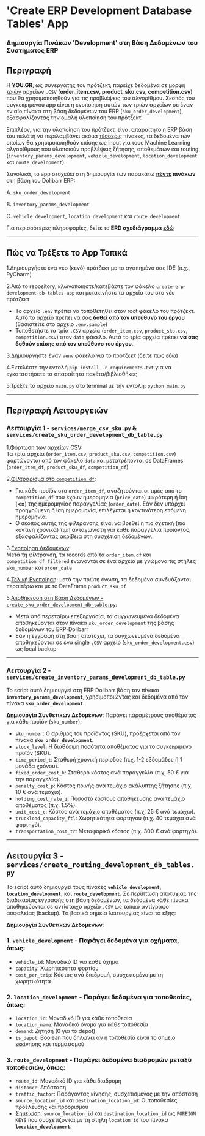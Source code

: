 # 'Create ERP Development Database Tables' App
### Δημιουργία Πινάκων 'Development' στη Βάση Δεδομένων του Συστήματος ERP

## Περιγραφή

Η **YOU.GR**, ως συνεργάτης του πρότζεκτ, παρείχε δεδομένα σε μορφή <u>τριών</u> αρχείων `.CSV` (**order_item.csv, product_sku.csv, competition.csv**) που θα χρησιμοποιηθούν για τις προβλέψεις του αλγορίθμου. Σκοπός του συγκεκριμένου app είναι η ενοποίηση αυτών των τριών αρχείων σε έναν ενιαίο πίνακα στη βάση δεδομένων του ERP (`sku_order_development`), εξασφαλίζοντας την ομαλή υλοποίηση του πρότζεκτ.

Επιπλέον, για την υλοποίηση του πρότζεκτ, είναι απαραίτητο η ERP βάση του πελάτη να περιλαμβάνει ακόμα <u>τέσσερις</u> πίνακες, τα δεδομένα των οποίων θα χρησιμοποιηθούν επίσης ως input για τους Machine Learning αλγορίθμους που υλοποιούν προβλέψεις ζήτησης, αποθεμάτων και routing (`inventory_params_development`, `vehicle_development`, `location_development` και `route_development`).

Συνολικά, το app στοχεύει στη δημιουργία των παρακάτω **<u>πέντε</u> πινάκων** στη βάση του Dolibarr ERP:

A. `sku_order_development`

B. `inventory_params_development`

C.	`vehicle_development`, `location_development` και `route_development`

Για περισσότερες πληροφορίες, δείτε το **ERD σχεδιάγραμμα [εδώ](https://drive.google.com/file/d/1fbsOSyjQy3NkR7fn94fl3pe0FAehOjnH/view?usp=sharing)**

---

## Πώς να Τρέξετε τo App Τοπικά

1.Δημιουργήστε ένα νέο (κενό) πρότζεκτ με το αγαπημένο σας IDE (π.χ., PyCharm)

2.Από το repository, κλωνοποιήστε/κατεβάστε τον φάκελο `create-erp-development-db-tables-app` και μετακινήστε τα αρχεία του στο νέο πρότζεκτ

* To αρχείο `.env` πρέπει να τοποθετηθεί στον root φάκελο του πρότζεκτ. Αυτό το αρχείο πρέπει να σας **δοθεί από τον υπεύθυνο του έργου** (βασιστείτε στο αρχείο `.env.sample`)
* Τοποθετήστε τα τρία `.CSV` αρχεία (`order_item.csv`, `product_sku.csv`, `competition.csv`) στον `data` φάκελο. Αυτά το τρία αρχεία πρέπει **να σας δοθούν επίσης από τον υπεύθυνο του έργου**.

3.Δημιουργήστε έναν `venv` φάκελο για το πρότζεκτ (δείτε πως [εδώ](https://stackoverflow.com/a/59895890))

4.Εκτελέστε την εντολή `pip install -r requirements.txt` για να εγκαταστήσετε τα απαραίτητα πακέτα/βιβλιοθήκες

5.Τρέξτε το αρχείο `main.py` στο terminal με την εντολή: `python main.py`

---
## Περιγραφή Λειτουργειών

### Λειτουργία 1 - `services/merge_csv_sku.py` & `services/create_sku_order_development_db_table.py`

1.<u>Φόρτωση των αρχείων CSV</u>: <br>
Τα τρία αρχεία (`order_item.csv`, `product_sku.csv`, `competition.csv`) φορτώνονται από τον φάκελο `data` και μετατρέπονται σε DataFrames (`order_item_df`, `product_sku_df`, `competition_df`)

2.<u>Φίλτραρισμα στο `competition_df`</u>:

* Για κάθε προϊόν στο `order_item_df`, αναζητούνται οι τιμές από το `competition_df` που έχουν ημερομηνία (`price_date`) μικρότερη ή ίση (**<=**) της ημερομηνίας παραγγελίας (`order_date`). Εάν δεν υπάρχει προηγούμενη ή ίση ημερομηνία, επιλέγεται η κοντινότερη επόμενη ημερομηνία.
* Ο σκοπός αυτής της φίλτρανσης είναι να βρεθεί η πιο σχετική (πιο κοντινή χρονικά) τιμή ανταγωνιστή για κάθε παραγγελία προϊόντος, εξασφαλίζοντας ακρίβεια στη συσχέτιση δεδομένων.

3.<u>Ενοποίηση Δεδομένων</u>: <br>
Μετά τη φίλτρανση, τα records από τα `order_item.df` και `competition_df_filtered` ενώνονται σε ένα αρχείο με γνώμονα τις στήλες `sku_number` και `order_date`

4.<u>Τελική Ενοποίηση</u>: μετά την πρώτη ένωση, τα δεδομένα συνδυάζονται περαιτέρω και με το DataFrame `product_sku_df`

5.<u>Αποθήκευση στη Βάση Δεδομένων - `create_sku_order_development_db_table.py`</u>:

* Μετά από περεταίρω επεξεργασία, τα συγχωνευμένα δεδομένα αποθηκεύονται στον πίνακα `sku_order_development` της βάσης δεδομένων του ERP-Dolibarr
* Εάν η εγγραφή στη βάση αποτύχει, τα συγχωνευμένα δεδομένα αποθηκεύονται σε ένα single `.CSV` αρχείο (`sku_order_development.csv`) ως local backup

---

### Λειτουργία 2 - `services/create_inventory_params_development_db_table.py`
Το script αυτό δημιουργεί στη ERP Dolibarr βάση τον πίνακα **`inventory_params_development`**, χρησιμοποιώντας και δεδομένα από τον πίνακα **`sku_order_development`**.

**Δημιουργία Συνθετικών Δεδομένων**: Παράγει παραμέτρους αποθέματος για κάθε προϊόν (`sku_number`):

- `sku_number`: Ο αριθμός του προϊόντος (SKU), προέρχεται από τον πίνακα **`sku_order_development`**.
- `stock_level`: Η διαθέσιμη ποσότητα αποθέματος για το συγκεκριμένο προϊόν (SKU).
- `time_period_t`: Σταθερή χρονική περίοδος (π.χ. 1-2 εβδομάδες ή 1 μονάδα χρόνου).
- `fixed_order_cost_k`: Σταθερό κόστος ανά παραγγελία (π.χ. 50 € για την παραγγελία).
- `penalty_cost_p`: Κόστος ποινής ανά τεμάχιο ακάλυπτης ζήτησης (π.χ. 10 € ανά τεμάχιο).
- `holding_cost_rate_i`: Ποσοστό κόστους αποθήκευσης ανά τεμάχιο αποθέματος (π.χ. 1.5%).
- `unit_cost_c`: Κόστος ανά τεμάχιο αποθέματος (π.χ. 25 € ανά τεμάχιο).
- `truckload_capacity_ftl`: Χωρητικότητα φορτηγού (π.χ. 40 τεμάχια ανά φορτηγό).
- `transportation_cost_tr`: Μεταφορικό κόστος (π.χ. 300 € ανά φορτηγό).

---

## Λειτουργία 3 - `services/create_routing_development_db_tables.py`
Το script αυτό δημιουργεί τους πίνακες **`vehicle_development`**, **`location_development`**, και **`route_development`**. Σε περίπτωση αποτυχίας της διαδικασίας εγγραφής στη βάση δεδομένων, τα δεδομένα κάθε πίνακα αποθηκεύονται σε αντίστοιχο αρχείο `.CSV` ως τοπικό αντίγραφο ασφαλείας (backup). Τα βασικά σημεία λειτουργίας είναι τα εξής:

**Δημιουργία Συνθετικών Δεδομένων**:

### **1. `vehicle_development`** - Παράγει δεδομένα για οχήματα, όπως:
- `vehicle_id`: Μοναδικό ID για κάθε όχημα
- `capacity`: Χωρητικότητα φορτίου
- `cost_per_trip`: Κόστος ανά διαδρομή, συσχετισμένο με τη χωρητικότητα

### **2. `location_development`** - Παράγει δεδομένα για τοποθεσίες, όπως:
- `location_id`: Μοναδικό ID για κάθε τοποθεσία
- `location_name`: Μοναδικό όνομα για κάθε τοποθεσία
- `demand`: Ζήτηση (0 για το depot)
- `is_depot`: Boolean που δηλώνει αν η τοποθεσία είναι το σημείο εκκίνησης και τερματισμού

### **3. `route_development`** - Παράγει δεδομένα διαδρομών μεταξύ τοποθεσιών, όπως:
- `route_id`: Μοναδικό ID για κάθε διαδρομή
- `distance`: Απόσταση
- `traffic_factor`: Παράγοντας κίνησης, συσχετισμένος με την απόσταση
- `source_location_id` και `destination_location_id`: Οι τοποθεσίες προέλευσης και προορισμού
- <u>Σημείωση</u>: `source_location_id` και `destination_location_id` ως `FOREIGN KEYS` που συσχετίζονται με τη στήλη `location_id` του πίνακα **`location_development`**.
